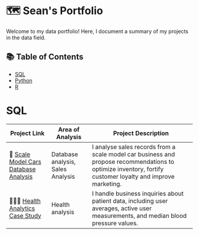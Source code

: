 # 🗺 Sean's Portfolio

Welcome to my data portfolio! Here, I document a summary of my projects in the data field. 

## 📚 Table of Contents
- [SQL](#sql)
- [Python](#python)
- [R](#R)


# SQL

| Project Link | Area of Analysis | Project Description | 
|---|---|---|
|🚗 [Scale Model Cars Database Analysis](https://github.com/seandhan/Scale-Model-Cars-Database-Analysis/blob/main/README.md)| Database analysis, Sales Analysis | I analyse sales records from a scale model car business and propose recommendations to optimize inventory, fortify customer loyalty and improve marketing. |
| 👩🏻‍⚕️ [Health Analytics Case Study](https://github.com/seandhan/Health-Analytics-Mini-Case-Study-SQL/blob/main/README.md) | Health analysis | I handle business inquiries about patient data, including user averages, active user measurements, and median blood pressure values. |  
